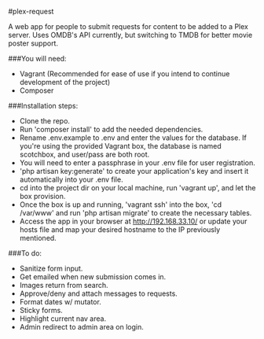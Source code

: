 #plex-request

A web app for people to submit requests for content to be added to a Plex server. Uses OMDB's API currently, but switching to TMDB for better movie poster support. 

###You will need:

- Vagrant (Recommended for ease of use if you intend to continue development of the project)
- Composer

###Installation steps:

- Clone the repo.
- Run 'composer install' to add the needed dependencies.
- Rename .env.example to .env and enter the values for the database. If you're using the provided Vagrant box, the database is named scotchbox, and user/pass are both root. 
- You will need to enter a passphrase in your .env file for user registration.
- 'php artisan key:generate' to create your application's key and insert it automatically into your .env file. 
- cd into the project dir on your local machine, run 'vagrant up', and let the box provision. 
- Once the box is up and running, 'vagrant ssh' into the box, 'cd /var/www' and run 'php artisan migrate' to create the necessary tables.
- Access the app in your browser at http://192.168.33.10/ or update your hosts file and map your desired hostname to the IP previously mentioned. 

###To do:

- Sanitize form input.
- Get emailed when new submission comes in.
- Images return from search.
- Approve/deny and attach messages to requests.
- Format dates w/ mutator.
- Sticky forms.
- Highlight current nav area.
- Admin redirect to admin area on login.